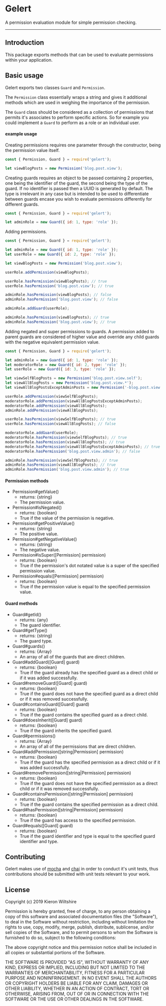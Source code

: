 # Gelert

A permission evaluation module for simple permission checking.

---

## Introduction

This package exports methods that can be used to evaluate permissions within your application.

## Basic usage

Gelert exports two classes `Guard` and `Permission`.

The `Permission` class essentially wraps a string and gives it additional methods which are used in weighing the importance of the permission.

The `Guard` class should be considered as a collection of permissions that permits it's associates to perform specific actions.
So for example you could implement a `Guard` to perform as a role or an individual user.

#### example usage

Creating permissions requires one parameter through the constructor, being the permission value itself.

```JavaScript
const { Permission, Guard } = require('gelert');

let viewBlogPosts = new Permission('blog.post.view');
```

Creating guards requires an object to be passed containing 2 properties, one being the identifier of the guard, the second being the type of the guard. If no identifier is passed then a UUID is generated by default. The type is irrelevant in any case but is intended to be used to differentiate
between guards encase you wish to evaluate permissions differently for different guards.
```JavaScript
const { Permission, Guard } = require('gelert');

let adminRole = new Guard({ id: 1, type: 'role' });
```

Adding permissions.
```JavaScript
const { Permission, Guard } = require('gelert');

let adminRole = new Guard({ id: 1, type: 'role' });
let userRole = new Guard({ id: 2, type: 'role' });

let viewBlogPosts = new Permission('blog.post.view');

userRole.addPermission(viewBlogPosts);

userRole.hasPermission(viewBlogPosts); // true
userRole.hasPermission('blog.post.view'); // true

adminRole.hasPermission(viewBlogPosts); // false
adminRole.hasPermission('blog.post.view'); // false

adminRole.addGuard(userRole);

adminRole.hasPermission(viewBlogPosts); // true
adminRole.hasPermission('blog.post.view'); // true
```

Adding negated and super permissions to guards. A permission added to parent guards are considered of higher value and override any child guards with the negative equivalent permission value.
```JavaScript
const { Permission, Guard } = require('gelert');

let adminRole = new Guard({ id: 1, type: 'role' });
let moderatorRole = new Guard({ id: 2, type: 'role' });
let userRole = new Guard({ id: 3, type: 'role' });

let viewSelfBlogPosts = new Permission('blog.post.view.self');
let viewAllBlogPosts = new Permission('blog.post.view.*');
let viewAllBlogPostsExceptAdminPosts = new Permission('-blog.post.view.admin');

userRole.addPermission(viewSelfBlogPosts);
moderatorRole.addPermission(viewAllBlogPostsExceptAdminPosts);
moderatorRole.addPermission(viewAllBlogPosts);
adminRole.addPermission(viewAllBlogPosts);

userRole.hasPermission(viewSelfBlogPosts); // true
userRole.hasPermission(viewAllBlogPosts); // false

moderatorRole.addGuard(userRole);
moderatorRole.hasPermission(viewSelfBlogPosts); // true
moderatorRole.hasPermission(viewAllBlogPosts); // true
moderatorRole.hasPermission(viewAllBlogPostsExceptAdminPosts); // true
moderatorRole.hasPermission('blog.post.view.admin'); // false

adminRole.hasPermission(viewSelfBlogPosts); // true
adminRole.hasPermission(viewAllBlogPosts); // true
adminRole.hasPermission('blog.post.view.admin'); // true
```

#### Permission methods

- Permission#getValue()
    - returns: {string}
    - The permission value.
- Permission#isNegated()
    - returns: {boolean}
    - True if the value of the permission is negative.
- Permission#getPositiveValue()
    - returns: {string}
    - The positive value.
- Permission#getNegativeValue()
    - returns: {string}
    - The negative value.
- Permission#isSuper([Permission] permission)
    - returns: {boolean}
    - True if the permission's dot notated value is a super of the specified permission value.
- Permission#equals([Permission] permission)
    - returns: {boolean}
    - True if the permission value is equal to the specified permission value.

#### Guard methods

- Guard#getId()
  - returns: {any}
  - The guard identifier.
- Guard#getType()
  - returns: {string}
  - The guard type.
- Guard#guards()
  - returns: {Array}
  - An array of all of the guards that are direct children.
- Guard#addGuard([Guard] guard)
  - returns: {boolean}
  - True if the guard already has the specified guard as a direct child or if it was added successfully.
- Guard#removeGuard([Guard] guard)
  - returns: {boolean}
  - True if the guard does not have the specified guard as a direct child or if it was removed successfully.
- Guard#containsGuard([Guard] guard)
  - returns: {boolean}
  - True if the guard contains the specified guard as a direct child.
- Guard#doesInherit([Guard] guard)
  - returns: {boolean}
  - True if the guard inherits the specified guard.
- Guard#permissions()
  - returns: {Array}
  - An array of all of the permissions that are direct children.
- Guard#addPermission([string|Permission] permission)
  - returns: {boolean}
  - True if the guard has the specified permission as a direct child or if it was added successfully.
- Guard#removePermission([string|Permission] permission)
  - returns: {boolean}
  - True if the guard does not have the specified permission as a direct child or if it was removed successfully.
- Guard#containsPermission([string|Permission] permission)
  - returns: {boolean}
  - True if the guard contains the specified permission as a direct child.
- Guard#hasPermission([string|Permission] permission)
  - returns: {boolean}
  - True if the guard has access to the specified permission.
- Guard#equals([Guard] guard)
  - returns: {boolean}
  - True if the guard identifier and type is equal to the specified guard identifier and type.

## Contributing

Gelert makes use of [mocha]() and [chai]() in order to conduct it's unit tests, thus contributions
should be submitted with unit tests relevant to your work.

## License

Copyright (c) 2019 Kieron Wiltshire

Permission is hereby granted, free of charge, to any person obtaining a copy
of this software and associated documentation files (the "Software"), to deal
in the Software without restriction, including without limitation the rights
to use, copy, modify, merge, publish, distribute, sublicense, and/or sell
copies of the Software, and to permit persons to whom the Software is
furnished to do so, subject to the following conditions:

The above copyright notice and this permission notice shall be included in all
copies or substantial portions of the Software.

THE SOFTWARE IS PROVIDED "AS IS", WITHOUT WARRANTY OF ANY KIND, EXPRESS OR
IMPLIED, INCLUDING BUT NOT LIMITED TO THE WARRANTIES OF MERCHANTABILITY,
FITNESS FOR A PARTICULAR PURPOSE AND NONINFRINGEMENT. IN NO EVENT SHALL THE
AUTHORS OR COPYRIGHT HOLDERS BE LIABLE FOR ANY CLAIM, DAMAGES OR OTHER
LIABILITY, WHETHER IN AN ACTION OF CONTRACT, TORT OR OTHERWISE, ARISING FROM,
OUT OF OR IN CONNECTION WITH THE SOFTWARE OR THE USE OR OTHER DEALINGS IN THE
SOFTWARE.
